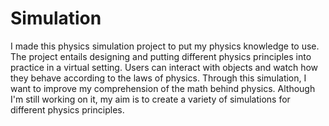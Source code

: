 # Simulation

I made this physics simulation project to put my physics knowledge to use. The project entails designing and putting different physics principles into practice in a virtual setting. Users can interact with objects and watch how they behave according to the laws of physics. Through this simulation, I want to improve my comprehension of the math behind physics. Although I'm still working on it, my aim is to create a variety of simulations for different physics principles.
